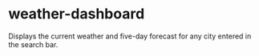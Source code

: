 # weather-dashboard
Displays the current weather and five-day forecast for any city entered in the search bar.
